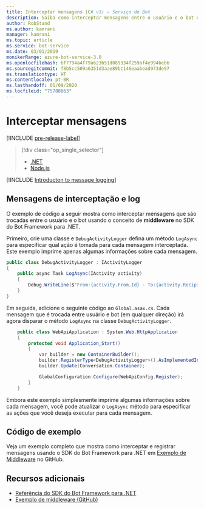 ```yaml
---
title: Interceptar mensagens (C# v3) – Serviço de Bot
description: Saiba como interceptar mensagens entre o usuário e o bot usando o SDK do Bot Framework para .NET.
author: RobStand
ms.author: kamrani
manager: kamrani
ms.topic: article
ms.service: bot-service
ms.date: 03/01/2019
monikerRange: azure-bot-service-3.0
ms.openlocfilehash: bf7794a4f79a623b51d089334f259af4e994beb6
ms.sourcegitcommit: f8b5cc509a6351d3aae89bc146eaabead973de97
ms.translationtype: HT
ms.contentlocale: pt-BR
ms.lasthandoff: 01/09/2020
ms.locfileid: "75788863"
---
```

# <a name="intercept-messages"></a>Interceptar mensagens

[!INCLUDE [pre-release-label](../includes/pre-release-label-v3.md)]

> [!div class="op_single_selector"]
> - [.NET](../dotnet/bot-builder-dotnet-middleware.md)
> - [Node.js](../nodejs/bot-builder-nodejs-intercept-messages.md)

[!INCLUDE [Introducton to message logging](../includes/snippet-message-logging-intro.md)]

## <a name="intercept-and-log-messages"></a>Mensagens de interceptação e log

O exemplo de código a seguir mostra como interceptar mensagens que são trocadas entre o usuário e o bot usando o conceito de **middleware** no SDK do Bot Framework para .NET. 

Primeiro, crie uma classe e `DebugActivityLogger` defina um método `LogAsync` para especificar qual ação é tomada para cada mensagem interceptada. Este exemplo imprime apenas algumas informações sobre cada mensagem.

```cs
public class DebugActivityLogger : IActivityLogger
{
    public async Task LogAsync(IActivity activity)
    {
        Debug.WriteLine($"From:{activity.From.Id} - To:{activity.Recipient.Id} - Message:{activity.AsMessageActivity()?.Text}");
    }
}
```

Em seguida, adicione o seguinte código ao `Global.asax.cs`.  Cada mensagem que é trocada entre usuário e bot (em qualquer direção) irá agora disparar o método `LogAsync` na classe `DebugActivityLogger`. 

```cs
    public class WebApiApplication : System.Web.HttpApplication
    {
        protected void Application_Start()
        {
            var builder = new ContainerBuilder();
            builder.RegisterType<DebugActivityLogger>().AsImplementedInterfaces().InstancePerDependency();
            builder.Update(Conversation.Container);

            GlobalConfiguration.Configure(WebApiConfig.Register);
        }
    }
```

Embora este exemplo simplesmente imprime algumas informações sobre cada mensagem, você pode atualizar o `LogAsync` método para especificar as ações que você deseja executar para cada mensagem. 

## <a name="sample-code"></a>Código de exemplo 

Veja um exemplo completo que mostra como interceptar e registrar mensagens usando o SDK do Bot Framework para .NET em <a href="https://github.com/Microsoft/BotBuilder-Samples/tree/v3-sdk-samples/CSharp/core-Middleware" target="_blank">Exemplo de Middleware</a> no GitHub. 

## <a name="additional-resources"></a>Recursos adicionais

- <a href="/dotnet/api/?view=botbuilder-3.11.0" target="_blank">Referência do SDK do Bot Framework para .NET</a>
- <a href="https://github.com/Microsoft/BotBuilder-Samples/tree/v3-sdk-samples/CSharp/core-Middleware" target="_blank">Exemplo de middleware (GitHub)</a>
